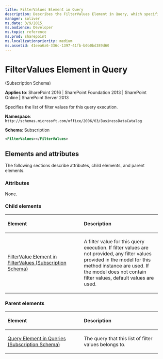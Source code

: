 ```yaml
---
title: FilterValues Element in Query
description: Describes the FilterValues Element in Query, which specifies the list of filter values for this query execution.
manager: soliver
ms.date: 3/9/2015
ms.audience: Developer
ms.topic: reference
ms.prod: sharepoint
ms.localizationpriority: medium
ms.assetid: 41eea6a6-336c-1397-41fb-b0b0bd389d60
---
```


# FilterValues Element in Query 

(Subscription Schema)

**Applies to**: SharePoint 2016 | SharePoint Foundation 2013 | SharePoint Online | SharePoint Server 2013

Specifies the list of filter values for this query execution.

**Namespace**: `http://schemas.microsoft.com/office/2006/03/BusinessDataCatalog`

**Schema**: Subscription

```XML
<FilterValues></FilterValues>
```

## Elements and attributes

The following sections describe attributes, child elements, and parent elements.

### Attributes

None.

### Child elements

<table>
<colgroup>
<col width="50%" />
<col width="50%" />
</colgroup>
<thead>
<tr class="header">
<th align="left"><p>Element</p></th>
<th align="left"><p>Description</p></th>
</tr>
</thead>
<tbody>
<tr class="odd">
<td align="left"><p><span><a href="filtervalue-element-in-filtervalues-subscription-schema.md">FilterValue Element in FilterValues (Subscription Schema)</a></span></p></td>
<td align="left"><p>A filter value for this query execution. If filter values are not provided, any filter values provided in the model for this method instance are used. If the model does not contain filter values, default values are used.</p></td>
</tr>
</tbody>
</table>

### Parent elements

<table>
<colgroup>
<col width="50%" />
<col width="50%" />
</colgroup>
<thead>
<tr class="header">
<th align="left"><p>Element</p></th>
<th align="left"><p>Description</p></th>
</tr>
</thead>
<tbody>
<tr class="odd">
<td align="left"><p><span><a href="query-element-in-queries-subscription-schema.md">Query Element in Queries (Subscription Schema)</a></span></p></td>
<td align="left"><p>The query that this list of filter values belongs to.</p></td>
</tr>
</tbody>
</table>








